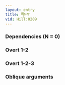 ```yaml
---
layout: entry
title: གོམས་
vid: Hill:0209
---
```

### Dependencies (N = 0)


### Overt 1-2


### Overt 1-2-3


### Oblique arguments
